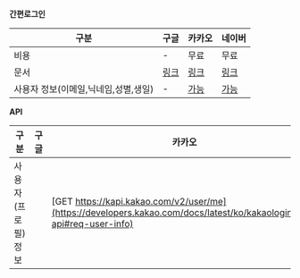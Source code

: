 **간편로그인**

| 구분                    | 구글                                                                     | 카카오                                                                             | 네이버                                                                                                                                                                                   |
|-----------------------|------------------------------------------------------------------------|---------------------------------------------------------------------------------|---------------------------------------------------------------------------------------------------------------------------------------------------------------------------------------|
| 비용                    | -                                                                      | 무료                                                                              | 무료                                                                                                                                                                                    |
| 문서                    | [링크](https://developers.google.com/identity/sign-in/web/sign-in?hl=ko) | [링크](https://developers.kakao.com/docs/latest/ko/kakaologin/common)             | [링크](https://developers.naver.com/docs/login/devguide/devguide.md)                                                                                                                    |
| 사용자 정보(이메일,닉네임,성별,생일) | -                                                                      | [가능](https://developers.kakao.com/docs/latest/ko/kakaologin/utilize#scope-user) | [가능](https://developers.naver.com/docs/login/profile/profile.md#%EB%84%A4%EC%9D%B4%EB%B2%84-%ED%9A%8C%EC%9B%90-%ED%94%84%EB%A1%9C%ED%95%84-%EC%A1%B0%ED%9A%8C-api-%EB%AA%85%EC%84%B8) |

**API**

| 구분          | 구글 | 카카오                                                                                                                    | 네이버                                                                                                                                                                                                                        |
|-------------|----|------------------------------------------------------------------------------------------------------------------------|----------------------------------------------------------------------------------------------------------------------------------------------------------------------------------------------------------------------------|
| 사용자(프로필) 정보 |    | [GET https://kapi.kakao.com/v2/user/me](https://developers.kakao.com/docs/latest/ko/kakaologin/rest-api#req-user-info) | [GET https://openapi.naver.com/v1/nid/me](https://developers.naver.com/docs/login/profile/profile.md#%EB%84%A4%EC%9D%B4%EB%B2%84-%ED%9A%8C%EC%9B%90-%ED%94%84%EB%A1%9C%ED%95%84-%EC%A1%B0%ED%9A%8C-api-%EB%AA%85%EC%84%B8) |

 









